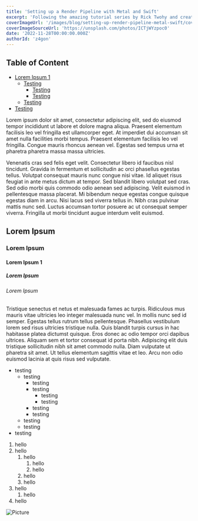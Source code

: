 ```yaml
---
title: 'Setting up a Render Pipeline with Metal and Swift'
excerpt: 'Following the amazing tutorial series by Rick Twohy and creating a basic xcode project using Swift and Storyboards for macos. Utilizing the Metal Kit library to access the Metal APIs to render graphics in 3D and initializing the basic components to setup the render pipeline to start outputing graphics to the screen.'
coverImageUrl: '/images/blog/setting-up-render-pipeline-metal-swift/cover.jpg'
coverImageSourceUrl: 'https://unsplash.com/photos/ICTjWYzpoc0'
date: '2022-11-28T00:00:00.000Z'
authorId: 'z4gon'
---
```


## Table of Content

-   [Lorem Ipsum 1](#lorem-ipsum-1)
    -   [Testing](#lorem-ipsum-2)
        -   [Testing](#lorem-ipsum-3)
        -   [Testing](#lorem-ipsum-3)
    -   [Testing](#lorem-ipsum-3)
-   [Testing](#lorem-ipsum-4)

Lorem ipsum dolor sit amet, consectetur adipiscing elit, sed do eiusmod tempor incididunt ut labore et dolore magna aliqua. Praesent elementum facilisis leo vel fringilla est ullamcorper eget. At imperdiet dui accumsan sit amet nulla facilities morbi tempus. Praesent elementum facilisis leo vel fringilla. Congue mauris rhoncus aenean vel. Egestas sed tempus urna et pharetra pharetra massa massa ultricies.

Venenatis cras sed felis eget velit. Consectetur libero id faucibus nisl tincidunt. Gravida in fermentum et sollicitudin ac orci phasellus egestas tellus. Volutpat consequat mauris nunc congue nisi vitae. Id aliquet risus feugiat in ante metus dictum at tempor. Sed blandit libero volutpat sed cras. Sed odio morbi quis commodo odio aenean sed adipiscing. Velit euismod in pellentesque massa placerat. Mi bibendum neque egestas congue quisque egestas diam in arcu. Nisi lacus sed viverra tellus in. Nibh cras pulvinar mattis nunc sed. Luctus accumsan tortor posuere ac ut consequat semper viverra. Fringilla ut morbi tincidunt augue interdum velit euismod.

## Lorem Ipsum

### Lorem Ipsum

#### Lorem Ipsum 1

##### Lorem Ipsum

###### Lorem Ipsum

Tristique senectus et netus et malesuada fames ac turpis. Ridiculous mus mauris vitae ultricies leo integer malesuada nunc vel. In mollis nunc sed id semper. Egestas tellus rutrum tellus pellentesque. Phasellus vestibulum lorem sed risus ultricies tristique nulla. Quis blandit turpis cursus in hac habitasse platea dictumst quisque. Eros donec ac odio tempor orci dapibus ultrices. Aliquam sem et tortor consequat id porta nibh. Adipiscing elit duis tristique sollicitudin nibh sit amet commodo nulla. Diam vulputate ut pharetra sit amet. Ut tellus elementum sagittis vitae et leo. Arcu non odio euismod lacinia at quis risus sed vulputate.

-   testing
    -   testing
        -   testing
        -   testing
            -   testing
            -   testing
        -   testing
        -   testing
    -   testing
    -   testing
-   testing

1. hello
1. hello
    1. hello
        1. hello
        2. hello
    2. hello
    3. hello
1. hello
    1. hello
1. hello

![Picture](/images/blog/hello-world/1.jpg)
